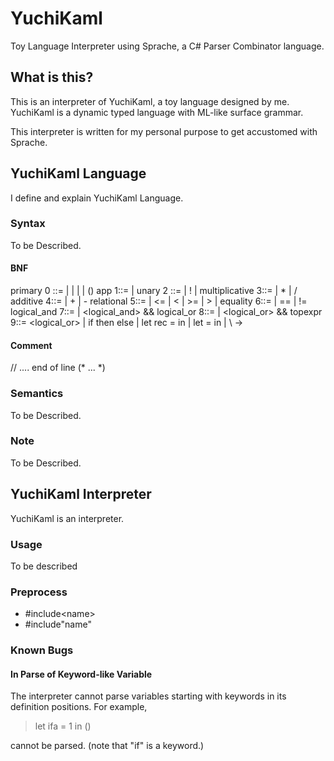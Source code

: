 # YuchiKaml
Toy Language Interpreter using Sprache, a C# Parser Combinator language.

## What is this?

This is an interpreter of YuchiKaml, a toy language designed by me.
YuchiKaml is a dynamic typed language with ML-like surface grammar.

This interpreter is written for my personal purpose to get accustomed with Sprache.

## YuchiKaml Language

I define and explain YuchiKaml Language.

### Syntax

To be Described.

#### BNF

primary 0 ::=  <unit> | <int> | <bool> | <ident> | (<expr>)
app 1::= <primary> | <app> <primary>
unary 2 ::= <app> | !<app> |
multiplicative 3::= <unary> | <multiplicative> * <unary> | <multiplicative> / <unary>
additive 4::= <unary> | <additive> + <unary> | <additive> - <unary>
relational 5::=  <additive> | <relational> <= <additive> | <relational> < <additive> | <relational> >= <additive> | <relational> > <additive> |
equality 6::= <relational> | <equality> == <relational> | <equality> != <relational>
logical_and 7::= <equality> | <logical_and> && <equality>
logical_or 8::= <equality> | <logical_or> && <equality>
topexpr 9::= <logical_or> | if <expr> then <expr> else <expr> | let rec <ident> <ident> = <expr> in <expr> | let <ident> = <expr> in <expr> | \ <ident> -> <expr>
  
#### Comment
// .... end of line
(* ... *)

### Semantics

To be Described.

### Note

To be Described.

## YuchiKaml Interpreter

YuchiKaml is an interpreter.

### Usage

To be described

### Preprocess

- #include\<name\>
- #include"name"

### Known Bugs

#### In Parse of Keyword-like Variable

The interpreter cannot parse variables starting with keywords in its definition positions.
For example,

> let ifa = 1 in ()

cannot be parsed. (note that "if" is a keyword.)
